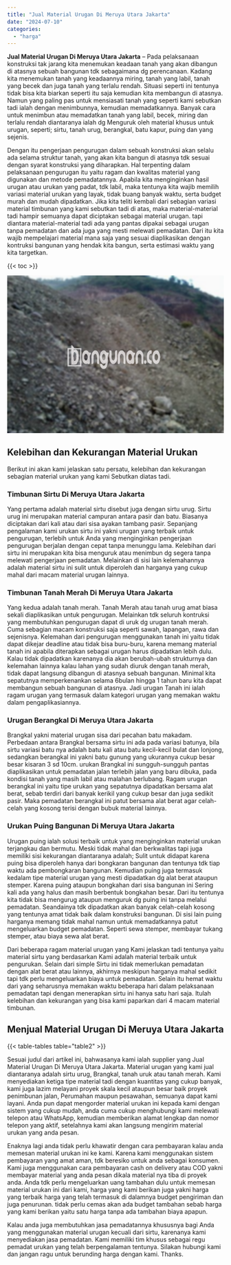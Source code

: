 ```yaml
---
title: "Jual Material Urugan Di Meruya Utara Jakarta"
date: "2024-07-10"
categories: 
  - "harga"
---
```


**Jual Material Urugan Di Meruya Utara Jakarta** – Pada pelaksanaan konstruksi tak jarang kita menemukan keadaan tanah yang akan dibangun di atasnya sebuah bangunan tdk sebagaimana dg perencanaan. Kadang kita menemukan tanah yang keadaannya miring, tanah yang labil, tanah yang becek dan juga tanah yang terlalu rendah. Situasi seperti ini tentunya tidak bisa kita biarkan seperti itu saja kemudian kita membangun di atasnya. Namun yang paling pas untuk mensiasati tanah yang seperti kami sebutkan tadi ialah dengan menimbunnya, kemudian memadatkannya. Banyak cara untuk menimbun atau memadatkan tanah yang labil, becek, miring dan terlalu rendah diantaranya ialah dg Menguruk oleh material khusus untuk urugan, seperti; sirtu, tanah urug, berangkal, batu kapur, puing dan yang sejenis.

Dengan itu pengerjaan pengurugan dalam sebuah konstruksi akan selalu ada selama struktur tanah, yang akan kita bangun di atasnya tdk sesuai dengan syarat konstruksi yang diharapkan. Hal terpenting dalam pelaksanaan pengurugan itu yaitu ragam dan kwalitas material yang digunakan dan metode pemadatannya. Apabila kita menginginkan hasil urugan atau urukan yang padat, tdk labil, maka tentunya kita wajib memilih variasi material urukan yang layak, tidak buang banyak waktu, serta budget murah dan mudah dipadatkan. Jika kita teliti kembali dari sebagian variasi material timbunan yang kami sebutkan tadi di atas, maka material-material tadi hampir semuanya dapat diciptakan sebagai material urugan. tapi diantara material-material tadi ada yang pantas dipakai sebagai urugan tanpa pemadatan dan ada juga yang mesti melewati pemadatan. Dari itu kita wajib mempelajari material mana saja yang sesuai diaplikasikan dengan kontruksi bangunan yang hendak kita bangun, serta estimasi waktu yang kita targetkan.

{{< toc >}}

![Jual Material Urugan Di Meruya Utara Jakarta](/images/jual-urugan-42.png)

## Kelebihan dan Kekurangan Material Urukan

Berikut ini akan kami jelaskan satu persatu, kelebihan dan kekurangan sebagian material urukan yang kami Sebutkan diatas tadi.

### Timbunan Sirtu Di Meruya Utara Jakarta

Yang pertama adalah material sirtu disebut juga dengan sirtu urug. Sirtu urug ini merupakan material campuran antara pasir dan batu. Biasanya diciptakan dari kali atau dari sisa ayakan tambang pasir. Sepanjang pengalaman kami urukan sirtu ini yakni urugan yang terbaik untuk pengurugan, terlebih untuk Anda yang menginginkan pengerjaan pengurugan berjalan dengan cepat tanpa menunggu lama. Kelebihan dari sirtu ini merupakan kita bisa menguruk atau menimbun dg segera tanpa melewati pengerjaan pemadatan. Melainkan di sisi lain kelemahannya adalah material sirtu ini sulit untuk diperoleh dan harganya yang cukup mahal dari macam material urugan lainnya.

### Timbunan Tanah Merah Di Meruya Utara Jakarta

Yang kedua adalah tanah merah. Tanah Merah atau tanah urug amat biasa sekali diaplikasikan untuk pengurugan. Melainkan tdk seluruh kontruksi yang membutuhkan pengurugan dapat di uruk dg urugan tanah merah. Cuma sebagian macam konstruksi saja seperti sawah, lapangan, rawa dan sejenisnya. Kelemahan dari pengurugan menggunakan tanah ini yaitu tidak dapat dikejar deadline atau tidak bisa buru-buru, karena memang material tanah ini apabila diterapkan sebagai urugan harus dipadatkan lebih dulu. Kalau tidak dipadatkan karenanya dia akan berubah-ubah strukturnya dan kelemahan lainnya kalau lahan yang sudah diuruk dengan tanah merah, tidak dapat langsung dibangun di atasnya sebuah bangunan. Minimal kita sepatutnya memperkenankan selama 6bulan hingga 1 tahun baru kita dapat membangun sebuah bangunan di atasnya. Jadi urugan Tanah ini ialah ragam urugan yang termasuk dalam kategori urugan yang memakan waktu dalam pengaplikasiannya.

### Urugan Berangkal Di Meruya Utara Jakarta

Brangkal yakni material urugan sisa dari pecahan batu makadam. Perbedaan antara Brangkal bersama sirtu ini ada pada variasi batunya, bila sirtu variasi batu nya adalah batu kali atau batu kecil-kecil bulat dan lonjong, sedangkan berangkal ini yakni batu gunung yang ukurannya cukup besar besar kisaran 3 sd 10cm. urukan Brangkal ini sungguh-sungguh pantas diaplikasikan untuk pemadatan jalan terlebih jalan yang baru dibuka, pada kondisi tanah yang masih labil atau malahan berlubang. Ragam urugan berangkal ini yaitu tipe urukan yang sepatutnya dipadatkan bersama alat berat, sebab terdiri dari banyak kerikil yang cukup besar dan juga sedikit pasir. Maka pemadatan berangkal ini patut bersama alat berat agar celah-celah yang kosong terisi dengan bubuk material lainnya.

### Urukan Puing Bangunan Di Meruya Utara Jakarta

Urugan puing ialah solusi terbaik untuk yang menginginkan material urukan terjangkau dan bermutu. Meski tidak mahal dan berkwalitas tapi juga memiliki sisi kekurangan diantaranya adalah; Sulit untuk didapat karena puing bisa diperoleh hanya dari bongkaran bangunan dan tentunya tdk tiap waktu ada pembongkaran bangunan. Kemudian puing juga termasuk kedalam tipe material urugan yang mesti dipadatkan dg alat berat ataupun stemper. Karena puing ataupun bongkahan dari sisa bangunan ini Sering kali ada yang halus dan masih berbentuk bongkahan besar. Dari itu tentunya kita tidak bisa mengurug ataupun menguruk dg puing ini tanpa melalui pemadatan. Seandainya tdk dipadatkan akan banyak celah-celah kosong yang tentunya amat tidak baik dalam konstruksi bangunan. Di sisi lain puing harganya memang tidak mahal namun untuk memadatkannya patut mengeluarkan budget pemadatan. Seperti sewa stemper, membayar tukang stemper, atau biaya sewa alat berat.

Dari beberapa ragam material urugan yang Kami jelaskan tadi tentunya yaitu material sirtu yang berdasarkan Kami adalah material terbaik untuk pengurukan. Selain dari simple Sirtu ini tidak memerlukan pemadatan dengan alat berat atau lainnya, akhirnya meskipun harganya mahal sedikit tapi tdk perlu mengeluarkan biaya untuk pemadatan. Selain itu hemat waktu dari yang seharusnya memakan waktu beberapa hari dalam pelaksanaan pemadatan tapi dengan menerapkan sirtu ini hanya satu hari saja. Itulah kelebihan dan kekurangan yang bisa kami paparkan dari 4 macam material timbunan.

## Menjual Material Urugan Di Meruya Utara Jakarta

{{< table-tables table="table2" >}}

Sesuai judul dari artikel ini, bahwasanya kami ialah supplier yang Jual Material Urugan Di Meruya Utara Jakarta. Material urugan yang kami jual diantaranya adalah sirtu urug, Brangkal, tanah uruk atau tanah merah. Kami menyediakan ketiga tipe material tadi dengan kuantitas yang cukup banyak, kami juga lazim melayani proyek skala kecil ataupun besar baik proyek penimbunan jalan, Perumahan maupun pesawahan, semuanya dapat kami layani. Anda pun dapat mengorder material urukan ini kepada kami dengan sistem yang cukup mudah, anda cuma cukup menghubungi kami melewati telepon atau WhatsApp, kemudian memberikan alamat lengkap dan nomor telepon yang aktif, setelahnya kami akan langsung mengirim material urukan yang anda pesan.

Enaknya lagi anda tidak perlu khawatir dengan cara pembayaran kalau anda memesan material urukan ini ke kami. Karena kami menggunakan sistem pembayaran yang amat aman, tdk beresiko untuk anda sebagai konsumen. Kami juga menggunakan cara pembayaran cash on delivery atau COD yakni membayar material yang anda pesan dikala material nya tiba di proyek anda. Anda tdk perlu mengeluarkan uang tambahan dulu untuk memesan material urukan ini dari kami, harga yang kami berikan juga yakni harga yang terbaik harga yang telah termasuk di dalamnya budget pengiriman dan juga penurunan. tidak perlu cemas akan ada budget tambahan sebab harga yang kami berikan yaitu satu harga tanpa ada tambahan biaya apapun.

Kalau anda juga membutuhkan jasa pemadatannya khususnya bagi Anda yang menggunakan material urugan kecuali dari sirtu, karenanya kami menyediakan jasa pemadatan. Kami memiliki tim khusus sebagai regu pemadat urukan yang telah berpengalaman tentunya. Silakan hubungi kami dan jangan ragu untuk berunding harga dengan kami. Thanks.
